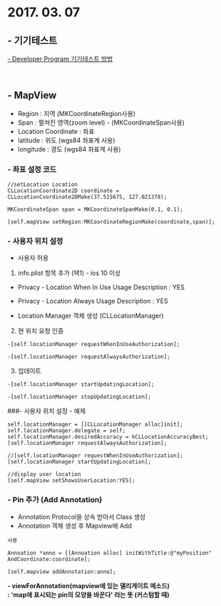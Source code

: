 # 2017. 03. 07

## - 기기테스트

[- Developer Program 기기테스트 방법](http://lab.anybuild.co.kr/page/basic_app2)

<br>

## - MapView

- Region : 지역 (MKCoordinateRegion사용)
- Span : 펼쳐진 영역(zoom level) - (MKCoordinateSpan사용)
- Location Coordinate : 좌표
- latitude : 위도 (wgs84 좌표계 사용)
- longitude : 경도 (wgs84 좌표계 사용)

### - 좌표 설정 코드

```objc
//setLocation Location
CLLocationCoordinate2D coordinate = CLLocationCoordinate2DMake(37.515675, 127.021378);
    
MKCoordinateSpan span = MKCoordinateSpanMake(0.1, 0.1);
    
[self.mapView setRegion:MKCoordinateRegionMake(coordinate,span)];
```

### - 사용자 위치 설정

- 사용자 허용

1) info.plist 항목 추가 (택1) - ios 10 이상

  - Privacy - Location When In Use Usage Description : YES
  - Privacy - Location Always Usage Description : YES

- Location Manager 객체 생성 (CLLocationManager)

2) 현 위치 요청 인증

```objc
-[self.locationManager requestWhenInUseAuthorization];
    
-[self.locationManager requestAlwaysAuthorization];
```
3) 업데이트

```objc
-[self.locationManager startUpdatingLocation];
    
-[self.locationManager stopUpdatingLocation];
```
    
    
###- 사용자 위치 설정 - 예제 <ViewDidLoad>   
    
```objc
self.locationManager = [[CLLocationManager alloc]init];
self.locationManager.delegate = self;
self.locationManager.desiredAccuracy = kCLLocationAccuracyBest;
[self.locationManager requestAlwaysAuthorization];

//[self.locationManager requestWhenInUseAuthorization];[self.locationManager startUpdatingLocation];
    
//display user location
[self.mapView setShowsUserLocation:YES];
```

### - Pin 추가 (Add Annotation)

- Annotation Protocol을 상속 받아서 Class 생성
- Annotation 객체 생성 후 Mapview에 Add

```objc
사용

Annoation *anno = [[Annoation alloc] initWithTitle:@"myPosition"
AndCoordinate:coordinate];

[self.mapview addAnnotation:anno];
```


**- viewForAnnotation(mapview에 있는 델리게이트 메소드)<br>
: 'map에 표시되는 pin의 모양을 바꾼다' 라는 뜻 (커스텀할 때)** 

